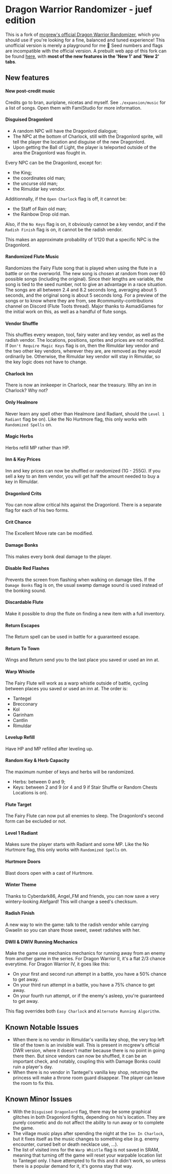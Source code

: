 # Dragon Warrior Randomizer - juef edition #

This is a fork of [mcgrew's official Dragon Warrior Randomizer](https://dwrandomizer.com/), which you should use if you're looking for a fine, balanced and tuned experience! This unofficial version is merely a playground for me 🙂 Seed numbers and flags are incompatible with the official version. A prebuilt web app of this fork can be found [here](https://snestop.jerther.com/misc/dwr/unofficial_juef/), with <b>most of the new features in the 'New 1' and 'New 2' tabs</b>.

## New features ##

#### New post-credit music ####

Credits go to bran, auriplane, nicetas and myself. See `./expansion/music` for a list of songs. Open them with FamiStudio for more information.


#### Disguised Dragonlord ####

- A random NPC will have the Dragonlord dialogue;
- The NPC at the bottom of Charlock, still with the Dragonlord sprite, will tell the player the location and disguise of the new Dragonlord.
- Upon getting the Ball of Light, the player is teleported outside of the area the Dragonlord was fought in.

Every NPC can be the Dragonlord, except for:

- the King;
- the coordinates old man;
- the uncurse old man;
- the Rimuldar key vendor.

Additionnally, if the `Open Charlock` flag is off, it cannot be:

- the Staff of Rain old man;
- the Rainbow Drop old man.

Also, if the `No Keys` flag is on, it obviously cannot be a key vendor, and if the `Radish Finish` flag is on, it cannot be the radish vendor.

This makes an approximate probability of 1/120 that a specific NPC is the Dragonlord.


#### Randomized Flute Music ####

Randomizes the Fairy Flute song that is played when using the flute in a battle or on the overworld. The new song is chosen at random from over 60 possible songs (including the original). Since their lengths are variable, the song is tied to the seed number, not to give an advantage in a race situation. The songs are all between 2.4 and 8.2 seconds long, averaging about 5 seconds, and the original song is about 5 seconds long. For a preview of the songs or to know where they are from, see #community-contributions channel on Discord (Flute Toots thread). Major thanks to AsmadiGames for the initial work on this, as well as a handful of flute songs.


#### Vendor Shuffle ####

This shuffles every weapon, tool, fairy water and key vendor, as well as the radish vendor. The locations, positions, sprites and prices are not modified. If `Don't Require Magic Keys` flag is on, then the Rimuldar key vendor and the two other key vendors, wherever they are, are removed as they would ordinarily be. Otherwise, the Rimuldar key vendor will stay in Rimuldar, so the key logic does not have to change.


#### Charlock Inn ####

There is now an innkeeper in Charlock, near the treasury. Why an inn in Charlock? Why not?


#### Only Healmore ####

Never learn any spell other than Healmore (and Radiant, should the `Level 1 Radiant` flag be on). Like the No Hurtmore flag, this only works with `Randomized Spells` on.


#### Magic Herbs ####

Herbs refill MP rather than HP.


#### Inn & Key Prices ####

Inn and key prices can now be shuffled or randomized (1G - 255G). If you sell a key to an item vendor, you will get half the amount needed to buy a key in Rimuldar.


#### Dragonlord Crits ####

You can now allow critical hits against the Dragonlord. There is a separate flag for each of his two forms.


#### Crit Chance ####

The Excellent Move rate can be modified.


#### Damage Bonks ####

This makes every bonk deal damage to the player.


#### Disable Red Flashes ####

Prevents the screen from flashing when walking on damage tiles. If the `Damage Bonks` flag is on, the usual swamp damage sound is used instead of the bonking sound.


#### Discardable Flute ####

Make it possible to drop the flute on finding a new item with a full inventory.


#### Return Escapes ####

The Return spell can be used in battle for a guaranteed escape.


#### Return To Town ####

Wings and Return send you to the last place you saved or used an inn at.


#### Warp Whistle ####

The Fairy Flute will work as a warp whistle outside of battle, cycling between places you saved or used an inn at. The order is:

- Tantegel
- Brecconary
- Kol
- Garinham
- Cantlin
- Rimuldar


#### Levelup Refill ####

Have HP and MP refilled after leveling up.


#### Random Key & Herb Capacity ####

The maximum number of keys and herbs will be randomized.

- Herbs: between 0 and 9;
- Keys: between 2 and 9 (or 4 and 9 if Stair Shuffle or Random Chests Locations is on).


#### Flute Target ####

The Fairy Flute can now put all enemies to sleep. The Dragonlord's second form can be excluded or not.


#### Level 1 Radiant ####

Makes sure the player starts with Radiant and some MP. Like the No Hurtmore flag, this only works with `Randomized Spells` on.


#### Hurtmore Doors ####

Blast doors open with a cast of Hurtmore.


#### Winter Theme ####

Thanks to Cyberdark86, Angel_FM and friends, you can now save a very wintery-looking Alefgard! This will change a seed's checksum.


#### Radish Finish ####

A new way to win the game: talk to the radish vendor while carrying Gwaelin so you can share those sweet, sweet radishes with her.


#### DWII & DWIV Running Mechanics ####

Make the game use mechanics mechanics for running away from an enemy from another game in the series. For Dragon Warrior II, it's a flat 2/3 chance everytime. For Dragon Warrior IV, it goes like this:
- On your first and second run attempt in a battle, you have a 50% chance to get away.
- On your third run attempt in a battle, you have a 75% chance to get away.
- On your fourth run attempt, or if the enemy's asleep, you're guaranteed to get away.

This flag overrides both `Easy Charlock` and `Alternate Running Algorithm`.


## Known Notable Issues ##
- When there is no vendor in Rimuldar's vanilla key shop, the very top left tile of the town is an invisible wall. This is present in mcgrew's official DWR version, where it doesn't matter because there is no point in going there then. But since vendors can now be shuffled, it can be an important check, and notably, coupling this with Damage Bonks could ruin a player's day.
- When there is no vendor in Tantegel's vanilla key shop, returning the princess will make a throne room guard disappear. The player can leave the room to fix this.


## Known Minor Issues ##
- With the `Disguised Dragonlord` flag, there may be some graphical glitches in both Dragonlord fights, depending on his's location. They are purely cosmetic and do not affect the ability to run away or to complete the game.
- The village music plays after spending the night at the `Inn In Charlock`, but it fixes itself as the music changes to something else (e.g. enemy encounter, cursed belt or death necklace use, …).
- The list of visited inns for the `Warp Whistle` flag is not saved in SRAM, meaning that turning off the game will reset your warpable location list to Tantegel only. I have attempted to fix this and it didn't work, so unless there is a popular demand for it, it's gonna stay that way.
